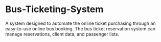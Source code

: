 # Bus-Ticketing-System
 
A system designed to automate the online ticket purchasing through an easy-to-use online bus booking. The bus ticket reservation system can manage reservations, client data, and passenger lists.
